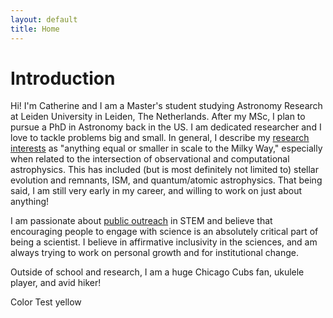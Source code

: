 ```yaml
---
layout: default
title: Home
---
```


# Introduction

Hi! I'm Catherine and I am a Master's student studying Astronomy Research at Leiden University in Leiden, The Netherlands. After my MSc, I plan to pursue a PhD in Astronomy back in the US. I am dedicated researcher and I love to tackle problems big and small. In general, I describe my [research interests](http://www.catherineslaughter.space/research/) as "anything equal or smaller in scale to the Milky Way," especially when related to the intersection of observational and computational astrophysics. This has included (but is most definitely not limited to) stellar evolution and remnants, ISM, and quantum/atomic astrophysics. That being said, I am still very early in my career, and willing to work on just about anything!

I am passionate about [public outreach](http://www.catherineslaughter.space/outreach/) in STEM and believe that encouraging people to engage with science is an absolutely critical part of being a scientist. I believe in affirmative inclusivity in the sciences, and am always trying to work on personal growth and for institutional change. 

Outside of school and research, I am a huge Chicago Cubs fan, ukulele player, and avid hiker!

Color Test yellow

<!--![CVpg1](https://github.com/catieslaughts/catieslaughts.github.io/blob/master/websitecvpg1.jpg)-->


<!--For more details see [GitHub Flavored Markdown](https://guides.github.com/features/mastering-markdown/).-->
